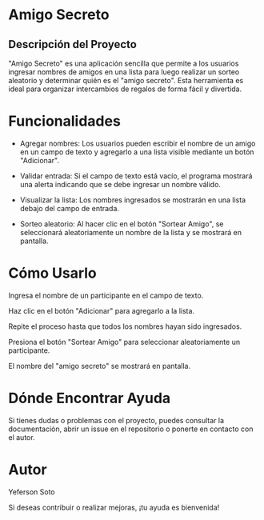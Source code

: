 # Amigo Secreto

## Descripción del Proyecto

"Amigo Secreto" es una aplicación sencilla que permite a los usuarios ingresar nombres de amigos en una lista para luego realizar un sorteo aleatorio y determinar quién es el "amigo secreto". Esta herramienta es ideal para organizar intercambios de regalos de forma fácil y divertida.

# Funcionalidades

- Agregar nombres: Los usuarios pueden escribir el nombre de un amigo en un campo de texto y agregarlo a una lista visible mediante un botón "Adicionar".

- Validar entrada: Si el campo de texto está vacío, el programa mostrará una alerta indicando que se debe ingresar un nombre válido.

- Visualizar la lista: Los nombres ingresados se mostrarán en una lista debajo del campo de entrada.

- Sorteo aleatorio: Al hacer clic en el botón "Sortear Amigo", se seleccionará aleatoriamente un nombre de la lista y se mostrará en pantalla.

# Cómo Usarlo

Ingresa el nombre de un participante en el campo de texto.

Haz clic en el botón "Adicionar" para agregarlo a la lista.

Repite el proceso hasta que todos los nombres hayan sido ingresados.

Presiona el botón "Sortear Amigo" para seleccionar aleatoriamente un participante.

El nombre del "amigo secreto" se mostrará en pantalla.

# Dónde Encontrar Ayuda

Si tienes dudas o problemas con el proyecto, puedes consultar la documentación, abrir un issue en el repositorio o ponerte en contacto con el autor.

# Autor

Yeferson Soto

Si deseas contribuir o realizar mejoras, ¡tu ayuda es bienvenida!

